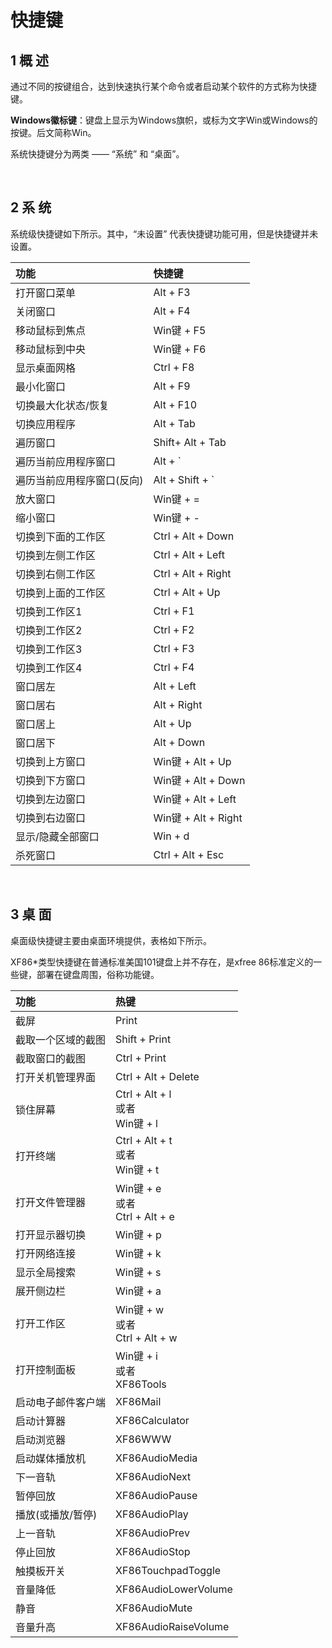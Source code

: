 # 快捷键
## 1 概 述
通过不同的按键组合，达到快速执行某个命令或者启动某个软件的方式称为快捷键。

**Windows徽标键**：键盘上显示为Windows旗帜，或标为文字Win或Windows的按键。后文简称Win。

系统快捷键分为两类 —— “系统” 和 “桌面”。

<br>

## 2 系 统

系统级快捷键如下所示。其中，“未设置” 代表快捷键功能可用，但是快捷键并未设置。

| 功能 | 快捷键 |
|:-----|:-----|
| 打开窗口菜单 | Alt + F3|
| 关闭窗口           | Alt + F4           |
| 移动鼠标到焦点        | Win键 + F5          |
| 移动鼠标到中央        | Win键 + F6          |
| 显示桌面网格         | Ctrl + F8          |
| 最小化窗口          | Alt + F9           |
| 切换最大化状态/恢复     | Alt + F10          |
| 切换应用程序         | Alt + Tab          |
| 遍历窗口           | Shift+ Alt + Tab   |
| 遍历当前应用程序窗口     | Alt + `            |
| 遍历当前应用程序窗口(反向) | Alt + Shift + `    |
| 放大窗口           | Win键 + =           |
| 缩小窗口           | Win键 + -           |
| 切换到下面的工作区      | Ctrl + Alt + Down  |
| 切换到左侧工作区       | Ctrl + Alt + Left  |
| 切换到右侧工作区       | Ctrl + Alt + Right |
| 切换到上面的工作区      | Ctrl + Alt + Up    |
| 切换到工作区1        | Ctrl + F1          |
| 切换到工作区2        | Ctrl + F2          |
| 切换到工作区3        | Ctrl + F3          |
| 切换到工作区4        | Ctrl + F4          |
| 窗口居左           | Alt + Left         |
| 窗口居右           | Alt + Right        |
| 窗口居上           | Alt + Up           |
| 窗口居下           | Alt + Down         |
| 切换到上方窗口        | Win键 + Alt + Up    |
| 切换到下方窗口        | Win键 + Alt + Down  |
| 切换到左边窗口        | Win键 + Alt + Left  |
| 切换到右边窗口        | Win键 + Alt + Right |
| 显示/隐藏全部窗口      | Win + d            |
| 杀死窗口           | Ctrl + Alt + Esc   |


<br>

## 3 桌 面
桌面级快捷键主要由桌面环境提供，表格如下所示。

XF86\*类型快捷键在普通标准美国101键盘上并不存在，是xfree 86标准定义的一些键，部署在键盘周围，俗称功能键。

| 功能 | 热键 |
|:-----|:-----|
| 截屏             | Print                |
| 截取一个区域的截图      | Shift + Print        |
| 截取窗口的截图        | Ctrl + Print         |
| 打开关机管理界面       | Ctrl + Alt + Delete  |
| 锁住屏幕           | Ctrl + Alt + l <br>或者<br> Win键 + l       |
| 打开终端           | Ctrl + Alt + t <br> 或者<br> Win键 + t       |
| 打开文件管理器        | Win键 + e <br>或者<br> Ctrl + Alt + e |
| 打开显示器切换        | Win键 + p             |
| 打开网络连接         | Win键 + k             |
| 显示全局搜索         | Win键 + s             |
| 展开侧边栏          | Win键 + a             |
| 打开工作区          | Win键 + w <br>或者<br> Ctrl + Alt + w |
| 打开控制面板         | Win键 + i <br>或者<br> XF86Tools      |
| 启动电子邮件客户端      | XF86Mail             |
| 启动计算器          | XF86Calculator       |
| 启动浏览器          | XF86WWW              |
| 启动媒体播放机        | XF86AudioMedia       |
| 下一音轨           | XF86AudioNext        |
| 暂停回放           | XF86AudioPause       |
| 播放(或播放/暂停)     | XF86AudioPlay        |
| 上一音轨           | XF86AudioPrev        |
| 停止回放           | XF86AudioStop        |
| 触摸板开关          | XF86TouchpadToggle   |
| 音量降低           | XF86AudioLowerVolume |
| 静音             | XF86AudioMute        |
| 音量升高           | XF86AudioRaiseVolume |
